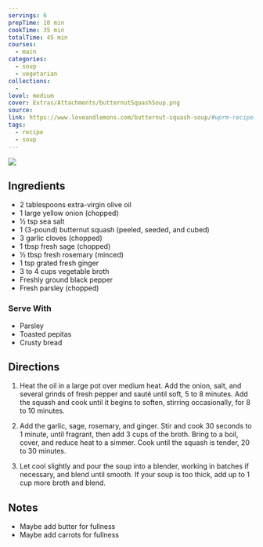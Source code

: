 ```yaml
---
servings: 6
prepTime: 10 min
cookTime: 35 min
totalTime: 45 min
courses:
  - main
categories:
  - soup
  - vegetarian
collections:
  -
level: medium
cover: Extras/Attachments/butternutSquashSoup.png
source:
link: https://www.loveandlemons.com/butternut-squash-soup/#wprm-recipe-container-42573
tags:
  - recipe
  - soup
---
```


![](Extras/Attachments/butternutSquashSoup.png)


## Ingredients

- 2 tablespoons extra-virgin olive oil
- 1 large yellow onion (chopped)
- ½ tsp sea salt
- 1 (3-pound) butternut squash (peeled, seeded, and cubed)
- 3 garlic cloves (chopped)
- 1 tbsp fresh sage (chopped)
- ½ tbsp fresh rosemary (minced)
- 1 tsp grated fresh ginger
- 3 to 4 cups vegetable broth
- Freshly ground black pepper
- Fresh parsley (chopped)

### Serve With

- Parsley
- Toasted pepitas
- Crusty bread


## Directions

1. Heat the oil in a large pot over medium heat. Add the onion, salt, and several grinds of fresh pepper and sauté until soft, 5 to 8 minutes. Add the squash and cook until it begins to soften, stirring occasionally, for 8 to 10 minutes.

2. Add the garlic, sage, rosemary, and ginger. Stir and cook 30 seconds to 1 minute, until fragrant, then add 3 cups of the broth. Bring to a boil, cover, and reduce heat to a simmer. Cook until the squash is tender, 20 to 30 minutes.

3. Let cool slightly and pour the soup into a blender, working in batches if necessary, and blend until smooth. If your soup is too thick, add up to 1 cup more broth and blend.

## Notes

- Maybe add butter for fullness
- Maybe add carrots for fullness
